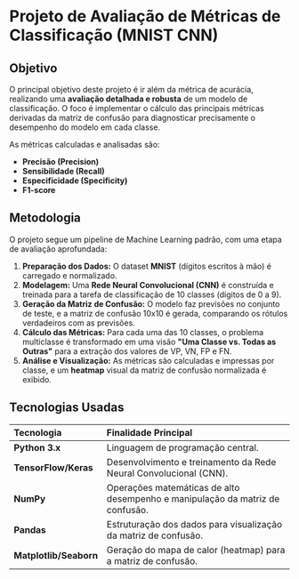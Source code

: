 # Projeto de Avaliação de Métricas de Classificação (MNIST CNN)

## Objetivo

O principal objetivo deste projeto é ir além da métrica de acurácia, realizando uma **avaliação detalhada e robusta** de um modelo de classificação. O foco é implementar o cálculo das principais métricas derivadas da matriz de confusão para diagnosticar precisamente o desempenho do modelo em cada classe.

As métricas calculadas e analisadas são:
* **Precisão (Precision)**
* **Sensibilidade (Recall)**
* **Especificidade (Specificity)**
* **F1-score**

## Metodologia

O projeto segue um pipeline de Machine Learning padrão, com uma etapa de avaliação aprofundada:

1.  **Preparação dos Dados:** O dataset **MNIST** (dígitos escritos à mão) é carregado e normalizado.
2.  **Modelagem:** Uma **Rede Neural Convolucional (CNN)** é construída e treinada para a tarefa de classificação de 10 classes (dígitos de 0 a 9).
3.  **Geração da Matriz de Confusão:** O modelo faz previsões no conjunto de teste, e a matriz de confusão 10x10 é gerada, comparando os rótulos verdadeiros com as previsões.
4.  **Cálculo das Métricas:** Para cada uma das 10 classes, o problema multiclasse é transformado em uma visão **"Uma Classe vs. Todas as Outras"** para a extração dos valores de VP, VN, FP e FN.
5.  **Análise e Visualização:** As métricas são calculadas e impressas por classe, e um **heatmap** visual da matriz de confusão normalizada é exibido.

## Tecnologias Usadas

| Tecnologia | Finalidade Principal |
| :--- | :--- |
| **Python 3.x** | Linguagem de programação central. |
| **TensorFlow/Keras** | Desenvolvimento e treinamento da Rede Neural Convolucional (CNN). |
| **NumPy** | Operações matemáticas de alto desempenho e manipulação da matriz de confusão. |
| **Pandas** | Estruturação dos dados para visualização da matriz de confusão. |
| **Matplotlib/Seaborn** | Geração do mapa de calor (heatmap) para a matriz de confusão. |
